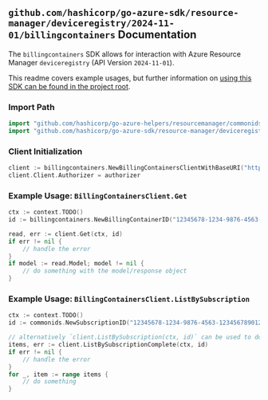 
## `github.com/hashicorp/go-azure-sdk/resource-manager/deviceregistry/2024-11-01/billingcontainers` Documentation

The `billingcontainers` SDK allows for interaction with Azure Resource Manager `deviceregistry` (API Version `2024-11-01`).

This readme covers example usages, but further information on [using this SDK can be found in the project root](https://github.com/hashicorp/go-azure-sdk/tree/main/docs).

### Import Path

```go
import "github.com/hashicorp/go-azure-helpers/resourcemanager/commonids"
import "github.com/hashicorp/go-azure-sdk/resource-manager/deviceregistry/2024-11-01/billingcontainers"
```


### Client Initialization

```go
client := billingcontainers.NewBillingContainersClientWithBaseURI("https://management.azure.com")
client.Client.Authorizer = authorizer
```


### Example Usage: `BillingContainersClient.Get`

```go
ctx := context.TODO()
id := billingcontainers.NewBillingContainerID("12345678-1234-9876-4563-123456789012", "billingContainerName")

read, err := client.Get(ctx, id)
if err != nil {
	// handle the error
}
if model := read.Model; model != nil {
	// do something with the model/response object
}
```


### Example Usage: `BillingContainersClient.ListBySubscription`

```go
ctx := context.TODO()
id := commonids.NewSubscriptionID("12345678-1234-9876-4563-123456789012")

// alternatively `client.ListBySubscription(ctx, id)` can be used to do batched pagination
items, err := client.ListBySubscriptionComplete(ctx, id)
if err != nil {
	// handle the error
}
for _, item := range items {
	// do something
}
```
